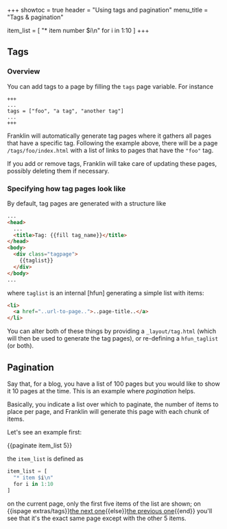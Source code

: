 +++
showtoc = true
header = "Using tags and pagination"
menu_title = "Tags & pagination"

item_list = [
  "* item number $i\n"
  for i in 1:10
]
+++

## Tags

### Overview

You can add tags to a page by filling the `tags` page variable.
For instance

```plaintext
+++
...
tags = ["foo", "a tag", "another tag"]
...
+++
```

Franklin will automatically generate tag pages where it gathers all pages that have a specific
tag.
Following the example above, there will be a page `/tags/foo/index.html` with a list of links
to pages that have the `"foo"` tag.

If you add or remove tags, Franklin will take care of updating these pages, possibly deleting them if necessary.

### Specifying how tag pages look like

By default, tag pages are generated with a structure like

```html
...
<head>
  ...
  <title>Tag: {{fill tag_name}}</title>
</head>
<body>
  <div class="tagpage">
    {{taglist}}
  </div>
</body>
...
```

where `taglist` is an internal [hfun] generating a simple list with items:

```html
<li>
  <a href="..url-to-page..">..page-title..</a>
</li>
```

You can alter both of these things by providing a `_layout/tag.html` (which will then be used
to generate the tag pages), or re-defining a `hfun_taglist` (or both).

## Pagination

Say that, for a blog, you have a list of 100 pages but you would like to show
it 10 pages at the time.
This is an example where _pagination_ helps.

Basically, you indicate a list over which to paginate, the number of items to place per
page, and Franklin will generate this page with each chunk of items.

Let's see an example first:

{{paginate item_list 5}}

the `item_list` is defined as

```julia
item_list = [
  "* item $i\n"
  for i in 1:10
]
```

on the current page, only the first five items of the list are shown; on {{ispage extras/tags}}[the next one](/extras/tags/2/){{else}}[the previous one](/extras/tags/){{end}} you'll see that it's the exact same page except with the other 5 items.
